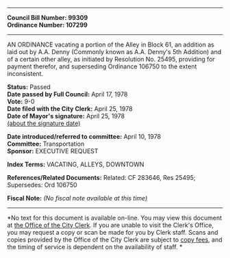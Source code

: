 * * * * *  
  
**Council Bill Number: [](#h0)[](#h2)99309**   
**Ordinance Number: 107299**  
  
* * * * *  
  
AN ORDINANCE vacating a portion of the Alley in Block 61, an addition as laid out by A.A. Denny (Commonly known as A.A. Denny's 5th Addition) and of a certain other alley, as initiated by Resolution No. 25495, providing for payment therefor, and superseding Ordinance 106750 to the extent inconsistent.  
  
**Status:** Passed   
**Date passed by Full Council:** April 17, 1978   
**Vote:** 9-0   
**Date filed with the City Clerk:** April 25, 1978   
**Date of Mayor's signature:** April 25, 1978   
[(about the signature date)](/~public/approvaldate.htm)   
  
  
**Date introduced/referred to committee:** April 10, 1978   
**Committee:** Transportation   
**Sponsor:** EXECUTIVE REQUEST   
  
**Index Terms:** VACATING, ALLEYS, DOWNTOWN  
  
**References/Related Documents:** Related: CF 283646, Res 25495; Supersedes: Ord 106750  
  
**Fiscal Note:** *(No fiscal note available at this time)*  
  
* * * * *  
  
*No text for this document is available on-line. You may view this document at [the Office of the City Clerk](http://www.seattle.gov/leg/clerk/contactUs.htm). If you are unable to visit the Clerk's Office, you may request a copy or scan be made for you by Clerk staff. Scans and copies provided by the Office of the City Clerk are subject to [copy fees](http://clerk.seattle.gov/~public/clerkfees.htm), and the timing of service is dependent on the availability of staff. *  
  
  
